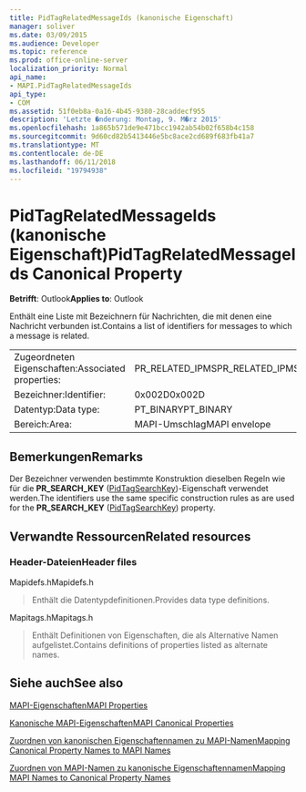 ```yaml
---
title: PidTagRelatedMessageIds (kanonische Eigenschaft)
manager: soliver
ms.date: 03/09/2015
ms.audience: Developer
ms.topic: reference
ms.prod: office-online-server
localization_priority: Normal
api_name:
- MAPI.PidTagRelatedMessageIds
api_type:
- COM
ms.assetid: 51f0eb8a-0a16-4b45-9380-28caddecf955
description: 'Letzte �nderung: Montag, 9. M�rz 2015'
ms.openlocfilehash: 1a865b571de9e471bcc1942ab54b02f658b4c158
ms.sourcegitcommit: 9d60cd82b5413446e5bc8ace2cd689f683fb41a7
ms.translationtype: MT
ms.contentlocale: de-DE
ms.lasthandoff: 06/11/2018
ms.locfileid: "19794938"
---
```

# <a name="pidtagrelatedmessageids-canonical-property"></a><span data-ttu-id="b9974-103">PidTagRelatedMessageIds (kanonische Eigenschaft)</span><span class="sxs-lookup"><span data-stu-id="b9974-103">PidTagRelatedMessageIds Canonical Property</span></span>

  
  
<span data-ttu-id="b9974-104">**Betrifft**: Outlook</span><span class="sxs-lookup"><span data-stu-id="b9974-104">**Applies to**: Outlook</span></span> 
  
<span data-ttu-id="b9974-105">Enthält eine Liste mit Bezeichnern für Nachrichten, die mit denen eine Nachricht verbunden ist.</span><span class="sxs-lookup"><span data-stu-id="b9974-105">Contains a list of identifiers for messages to which a message is related.</span></span>
  
|||
|:-----|:-----|
|<span data-ttu-id="b9974-106">Zugeordneten Eigenschaften:</span><span class="sxs-lookup"><span data-stu-id="b9974-106">Associated properties:</span></span>  <br/> |<span data-ttu-id="b9974-107">PR_RELATED_IPMS</span><span class="sxs-lookup"><span data-stu-id="b9974-107">PR_RELATED_IPMS</span></span>  <br/> |
|<span data-ttu-id="b9974-108">Bezeichner:</span><span class="sxs-lookup"><span data-stu-id="b9974-108">Identifier:</span></span>  <br/> |<span data-ttu-id="b9974-109">0x002D</span><span class="sxs-lookup"><span data-stu-id="b9974-109">0x002D</span></span>  <br/> |
|<span data-ttu-id="b9974-110">Datentyp:</span><span class="sxs-lookup"><span data-stu-id="b9974-110">Data type:</span></span>  <br/> |<span data-ttu-id="b9974-111">PT_BINARY</span><span class="sxs-lookup"><span data-stu-id="b9974-111">PT_BINARY</span></span>  <br/> |
|<span data-ttu-id="b9974-112">Bereich:</span><span class="sxs-lookup"><span data-stu-id="b9974-112">Area:</span></span>  <br/> |<span data-ttu-id="b9974-113">MAPI-Umschlag</span><span class="sxs-lookup"><span data-stu-id="b9974-113">MAPI envelope</span></span>  <br/> |
   
## <a name="remarks"></a><span data-ttu-id="b9974-114">Bemerkungen</span><span class="sxs-lookup"><span data-stu-id="b9974-114">Remarks</span></span>

<span data-ttu-id="b9974-115">Der Bezeichner verwenden bestimmte Konstruktion dieselben Regeln wie für die **PR_SEARCH_KEY** ([PidTagSearchKey](pidtagsearchkey-canonical-property.md))-Eigenschaft verwendet werden.</span><span class="sxs-lookup"><span data-stu-id="b9974-115">The identifiers use the same specific construction rules as are used for the **PR_SEARCH_KEY** ([PidTagSearchKey](pidtagsearchkey-canonical-property.md)) property.</span></span>
  
## <a name="related-resources"></a><span data-ttu-id="b9974-116">Verwandte Ressourcen</span><span class="sxs-lookup"><span data-stu-id="b9974-116">Related resources</span></span>

### <a name="header-files"></a><span data-ttu-id="b9974-117">Header-Dateien</span><span class="sxs-lookup"><span data-stu-id="b9974-117">Header files</span></span>

<span data-ttu-id="b9974-118">Mapidefs.h</span><span class="sxs-lookup"><span data-stu-id="b9974-118">Mapidefs.h</span></span>
  
> <span data-ttu-id="b9974-119">Enthält die Datentypdefinitionen.</span><span class="sxs-lookup"><span data-stu-id="b9974-119">Provides data type definitions.</span></span>
    
<span data-ttu-id="b9974-120">Mapitags.h</span><span class="sxs-lookup"><span data-stu-id="b9974-120">Mapitags.h</span></span>
  
> <span data-ttu-id="b9974-121">Enthält Definitionen von Eigenschaften, die als Alternative Namen aufgelistet.</span><span class="sxs-lookup"><span data-stu-id="b9974-121">Contains definitions of properties listed as alternate names.</span></span>
    
## <a name="see-also"></a><span data-ttu-id="b9974-122">Siehe auch</span><span class="sxs-lookup"><span data-stu-id="b9974-122">See also</span></span>



[<span data-ttu-id="b9974-123">MAPI-Eigenschaften</span><span class="sxs-lookup"><span data-stu-id="b9974-123">MAPI Properties</span></span>](mapi-properties.md)
  
[<span data-ttu-id="b9974-124">Kanonische MAPI-Eigenschaften</span><span class="sxs-lookup"><span data-stu-id="b9974-124">MAPI Canonical Properties</span></span>](mapi-canonical-properties.md)
  
[<span data-ttu-id="b9974-125">Zuordnen von kanonischen Eigenschaftennamen zu MAPI-Namen</span><span class="sxs-lookup"><span data-stu-id="b9974-125">Mapping Canonical Property Names to MAPI Names</span></span>](mapping-canonical-property-names-to-mapi-names.md)
  
[<span data-ttu-id="b9974-126">Zuordnen von MAPI-Namen zu kanonische Eigenschaftennamen</span><span class="sxs-lookup"><span data-stu-id="b9974-126">Mapping MAPI Names to Canonical Property Names</span></span>](mapping-mapi-names-to-canonical-property-names.md)

